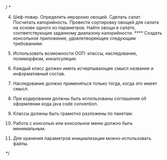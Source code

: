 / *

4. Шеф-повар. Определить иерархию овощей. Сделать салат. Посчитать калорийность. 
Провести сортировку овощей для салата на основе одного из параметров. 
Найти овощи в салате, соответствующие заданному диапазону калорийности.
                     ****
Создать консольное приложение, удовлетворяющее следующим требованиям:

1. Использовать возможности ООП: классы, наследование, полиморфизм, инкапсуляция.
2. Каждый класс должен иметь исчерпывающее смысл название и информативный состав.
3. Наследование должно применяться только тогда, когда это имеет смысл.
4. При кодировании должны быть использованы соглашения об оформлении кода java code convention.
5. Классы должны быть грамотно разложены по пакетам.
6. Работа с консолью или консольное меню должно быть минимальным.
7. Для хранения параметров инициализации можно использовать файлы.

*/
